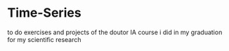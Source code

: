 # Time-Series
to do exercises and projects of the doutor IA course i did in my graduation for my scientific research
